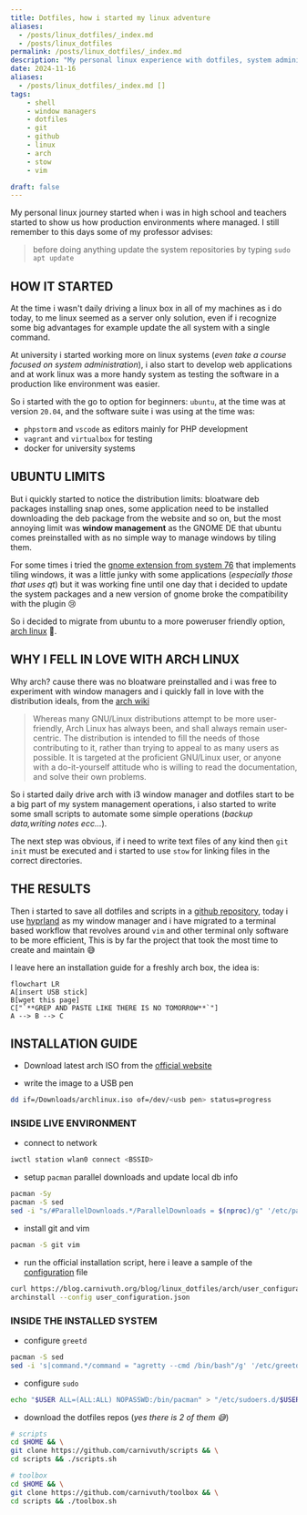 ```yaml
---
title: Dotfiles, how i started my linux adventure
aliases:
  - /posts/linux_dotfiles/_index.md
  - /posts/linux_dotfiles
permalink: /posts/linux_dotfiles/_index.md
description: "My personal linux experience with dotfiles, system administration, and distro hopping"
date: 2024-11-16
aliases:
  - /posts/linux_dotfiles/_index.md []
tags:
    - shell
    - window managers
    - dotfiles
    - git
    - github
    - linux
    - arch
    - stow
    - vim

draft: false
---
```


My personal linux journey started when i was in high school and teachers started to show us how production environments where managed. I still remember to this days some of my professor advises:

> before doing anything update the system repositories by typing `sudo apt update`

## HOW IT STARTED

At the time i wasn't daily driving a linux box in all of my machines as i do today, to me linux seemed as a server only solution, even if i recognize some big advantages for example update the all system with a single command.

At university i started working more on linux systems (*even take a course focused on system administration*), i also start to develop web applications and at work linux was a more handy system as testing the software in a production like environment was easier.

So i started with the go to option for beginners: `ubuntu`, at the time was at version `20.04`, and the software suite i was using at the time was:

- `phpstorm` and `vscode` as editors mainly for PHP development
- `vagrant` and `virtualbox` for testing
- docker for university systems

## UBUNTU LIMITS

But i quickly started to notice the distribution limits: bloatware deb packages installing snap ones, some application need to be installed downloading the deb package from the website and so on, but the most annoying limit was **window management** as the GNOME DE that ubuntu comes preinstalled with as no simple way to manage windows by tiling them.

For some times i tried the [gnome extension from system 76](https://github.com/pop-os/shell) that implements tiling windows, it was a little junky with some applications (*especially those that uses qt*) but it was working fine until one day that i decided to update the system packages and a new version of gnome broke the compatibility with the plugin 😢

So i decided to migrate from ubuntu to a more poweruser friendly option, [arch linux](https://archlinux.org/) 💪.

## WHY I FELL IN LOVE WITH ARCH LINUX

Why arch? cause there was no bloatware preinstalled and i was free to experiment with window managers and i quickly fall in love with the distribution ideals, from the [arch wiki](https://wiki.archlinux.org/title/Arch_Linux#User_centrality)

> Whereas many GNU/Linux distributions attempt to be more user-friendly, Arch Linux has always been, and shall always remain user-centric. The distribution is intended to fill the needs of those contributing to it, rather than trying to appeal to as many users as possible. It is targeted at the proficient GNU/Linux user, or anyone with a do-it-yourself attitude who is willing to read the documentation, and solve their own problems.

So i started daily drive arch with i3 window manager and dotfiles start to be a big part of my system management operations, i also started to write some small scripts to automate some simple operations (*backup data,writing notes ecc...*).

The next step was obvious, if i need to write text files of any kind then `git init` must be executed and i started to use `stow` for linking files in the correct directories.

## THE RESULTS

Then i started to save all dotfiles and scripts in a  [github repository](https://github.com/carnivuth/scripts), today i use [hyprland](https://hyprland.org/) as my window manager and i have migrated to a terminal based workflow that revolves around `vim` and other terminal only software to be more efficient, This is by far the project that took the most time to create and maintain  😅

I leave here an installation guide for a freshly arch box, the idea is:

```mermaid
flowchart LR
A[insert USB stick]
B[wget this page]
C["`**GREP AND PASTE LIKE THERE IS NO TOMORROW**`"]
A --> B --> C
```

## INSTALLATION GUIDE

- Download latest arch  ISO from the [official website](https://archlinux.org/download/)

- write the image to a USB pen

```bash
dd if=/Downloads/archlinux.iso of=/dev/<usb pen> status=progress
```

### INSIDE LIVE ENVIRONMENT

- connect to network

```bash
iwctl station wlan0 connect <BSSID>
```

- setup `pacman` parallel downloads and update local db info

```bash
pacman -Sy
pacman -S sed
sed -i "s/#ParallelDownloads.*/ParallelDownloads = $(nproc)/g" '/etc/pacman.conf'
```

- install git and vim

```bash
pacman -S git vim
```

- run the official installation script, here i leave a sample of the [configuration](arch/user_configuration.json) file

```bash
curl https://blog.carnivuth.org/blog/linux_dotfiles/arch/user_configuration.json > user_configuration.json
archinstall --config user_configuration.json
```

### INSIDE THE INSTALLED SYSTEM

- configure `greetd`

```bash
pacman -S sed
sed -i 's|command.*/command = "agretty --cmd /bin/bash"/g' '/etc/greetd/config.toml'
```

- configure `sudo`

```bash
echo "$USER ALL=(ALL:ALL) NOPASSWD:/bin/pacman" > "/etc/sudoers.d/$USER"
```

- download the dotfiles repos (*yes there is 2 of them 😅*)

```bash
# scripts
cd $HOME && \
git clone https://github.com/carnivuth/scripts && \
cd scripts && ./scripts.sh

# toolbox
cd $HOME && \
git clone https://github.com/carnivuth/toolbox && \
cd scripts && ./toolbox.sh
```
